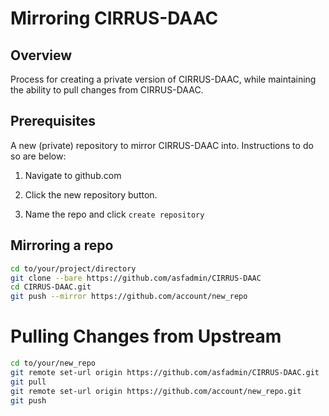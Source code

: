 # Mirroring CIRRUS-DAAC
## Overview
Process for creating a private version of CIRRUS-DAAC, while maintaining the ability
to pull changes from CIRRUS-DAAC.
## Prerequisites
A new (private) repository to mirror CIRRUS-DAAC into. Instructions to do so are below:

1. Navigate to github.com

2. Click the new repository button.

3.  Name the repo and click `create repository`

## Mirroring a repo
```bash
cd to/your/project/directory
git clone --bare https://github.com/asfadmin/CIRRUS-DAAC
cd CIRRUS-DAAC.git
git push --mirror https://github.com/account/new_repo
```

# Pulling Changes from Upstream
```bash
cd to/your/new_repo
git remote set-url origin https://github.com/asfadmin/CIRRUS-DAAC.git
git pull
git remote set-url origin https://github.com/account/new_repo.git
git push
```

